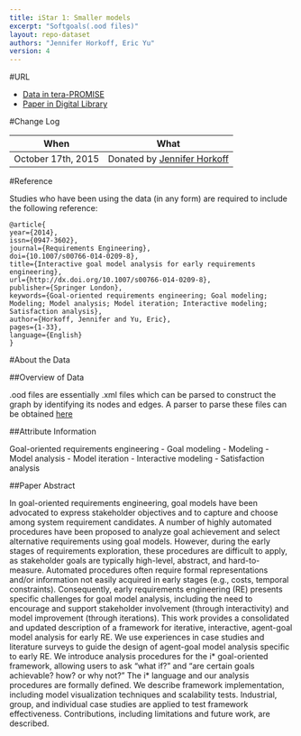 ```yaml
---
title: iStar 1: Smaller models
excerpt: "Softgoals(.ood files)"
layout: repo-dataset
authors: "Jennifer Horkoff, Eric Yu"
version: 4
---
```


#URL

* [Data in tera-PROMISE](https://terapromise.csc.ncsu.edu:8443/!/#repo/view/head/requirements/softgoals/GMRepo/CMA12)
* [Paper in Digital Library](http://link.springer.com/article/10.1007%2Fs00766-014-0209-8)

#Change Log

When | What
---- | ----
October 17th, 2015 | Donated by [Jennifer Horkoff](/repo/people/data-donors/promise4.html)

#Reference

Studies who have been using the data (in any form) are required to include the following reference:

```
@article{
year={2014},
issn={0947-3602},
journal={Requirements Engineering},
doi={10.1007/s00766-014-0209-8},
title={Interactive goal model analysis for early requirements engineering},
url={http://dx.doi.org/10.1007/s00766-014-0209-8},
publisher={Springer London},
keywords={Goal-oriented requirements engineering; Goal modeling; Modeling; Model analysis; Model iteration; Interactive modeling; Satisfaction analysis},
author={Horkoff, Jennifer and Yu, Eric},
pages={1-33},
language={English}
}
```

#About the Data

##Overview of Data

.ood files are essentially .xml files which can be parsed to construct the graph by identifying its nodes and edges. A parser to parse these files can be obtained [here](https://github.com/ai-se/softgoals/blob/master/src/parser/OMETree.py)

##Attribute Information

Goal-oriented requirements engineering - Goal modeling - Modeling - Model analysis - Model iteration - Interactive modeling - Satisfaction analysis

##Paper Abstract

In goal-oriented requirements engineering, goal models have been advocated to express stakeholder objectives and to capture and choose among system requirement candidates. A number of highly automated procedures have been proposed to analyze goal achievement and select alternative requirements using goal models. However, during the early stages of requirements exploration, these procedures are difficult to apply, as stakeholder goals are typically high-level, abstract, and hard-to-measure. Automated procedures often require formal representations and/or information not easily acquired in early stages (e.g., costs, temporal constraints). Consequently, early requirements engineering (RE) presents specific challenges for goal model analysis, including the need to encourage and support stakeholder involvement (through interactivity) and model improvement (through iterations). This work provides a consolidated and updated description of a framework for iterative, interactive, agent-goal model analysis for early RE. We use experiences in case studies and literature surveys to guide the design of agent-goal model analysis specific to early RE. We introduce analysis procedures for the i* goal-oriented framework, allowing users to ask “what if?” and “are certain goals achievable? how? or why not?” The i* language and our analysis procedures are formally defined. We describe framework implementation, including model visualization techniques and scalability tests. Industrial, group, and individual case studies are applied to test framework effectiveness. Contributions, including limitations and future work, are described.
